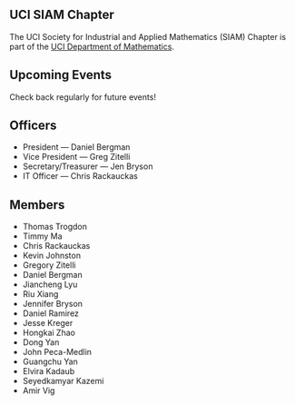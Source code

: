 ## UCI SIAM Chapter

The UCI Society for Industrial and Applied Mathematics (SIAM) Chapter is part of the [UCI Department of Mathematics](https://www.math.uci.edu/).

## Upcoming Events

Check back regularly for future events!

## Officers

- President — Daniel Bergman
- Vice President — Greg Zitelli
- Secretary/Treasurer — Jen Bryson
- IT Officer — Chris Rackauckas

## Members

- Thomas Trogdon
- Timmy Ma
- Chris Rackauckas
- Kevin Johnston
- Gregory Zitelli
- Daniel Bergman
- Jiancheng Lyu
- Riu Xiang
- Jennifer Bryson
- Daniel Ramirez
- Jesse Kreger
- Hongkai Zhao
- Dong Yan
- John Peca-Medlin
- Guangchu Yan
- Elvira Kadaub
- Seyedkamyar Kazemi
- Amir Vig
